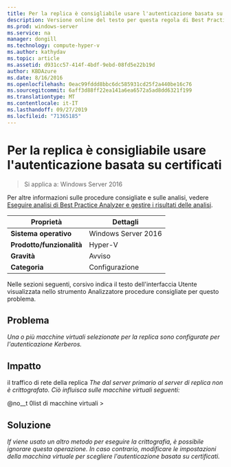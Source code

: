 ```yaml
---
title: Per la replica è consigliabile usare l'autenticazione basata su certificati
description: Versione online del testo per questa regola di Best Practices Analyzer.
ms.prod: windows-server
ms.service: na
manager: dongill
ms.technology: compute-hyper-v
ms.author: kathydav
ms.topic: article
ms.assetid: d931cc57-414f-4bdf-9ebd-08fd5e22b19d
author: KBDAzure
ms.date: 8/16/2016
ms.openlocfilehash: 0eac99fddd8bbc6dc585931cd25f2a440be16c76
ms.sourcegitcommit: 6aff3d88ff22ea141a6ea6572a5ad8dd6321f199
ms.translationtype: MT
ms.contentlocale: it-IT
ms.lasthandoff: 09/27/2019
ms.locfileid: "71365185"
---
```

# <a name="certificate-based-authentication-is-recommended-for-replication"></a>Per la replica è consigliabile usare l'autenticazione basata su certificati

>Si applica a: Windows Server 2016

Per altre informazioni sulle procedure consigliate e sulle analisi, vedere [Eseguire analisi di Best Practice Analyzer e gestire i risultati delle analisi](https://go.microsoft.com/fwlink/p/?LinkID=223177).  
  
|Proprietà|Dettagli|  
|-|-|  
|**Sistema operativo**|Windows Server 2016|  
|**Prodotto/funzionalità**|Hyper-V|  
|**Gravità**|Avviso|  
|**Categoria**|Configurazione|  
  
Nelle sezioni seguenti, corsivo indica il testo dell'interfaccia Utente visualizzata nello strumento Analizzatore procedure consigliate per questo problema.  
  
## <a name="issue"></a>**Problema**  
*Una o più macchine virtuali selezionate per la replica sono configurate per l'autenticazione Kerberos.*  
  
## <a name="impact"></a>**Impatto**  
il traffico di rete della replica *The dal server primario al server di replica non è crittografato. Ciò influisca sulle macchine virtuali seguenti:*  
  
@no__t 0list di macchine virtuali >  
  
## <a name="resolution"></a>**Soluzione**  
*If viene usato un altro metodo per eseguire la crittografia, è possibile ignorare questa operazione. In caso contrario, modificare le impostazioni della macchina virtuale per scegliere l'autenticazione basata su certificati.*  
  


